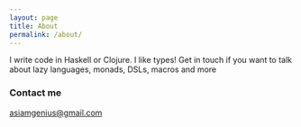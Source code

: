 ```yaml
---
layout: page
title: About
permalink: /about/
---
```


I write code in Haskell or Clojure. I like types!
Get in touch if you want to talk about lazy languages, monads, DSLs, macros and more

### Contact me

[asiamgenius@gmail.com](mailto:asiamgenius@gmail.com)
